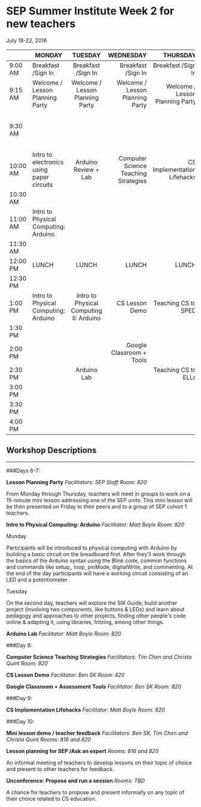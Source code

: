 

# SEP Summer Institute Week 2 for new teachers
July 18-22, 2016

|| MONDAY  | TUESDAY        | WEDNESDAY | THURSDAY| FRIDAY
| ------| ------------- |:-------------:| -----:|-----:|-----:|
| 9:00 AM |Breakfast /Sign In|Breakfast /Sign In|Breakfast /Sign In|Breakfast /Sign In|Breakfast /Sign In
9:15 AM |Welcome / Lesson Planning Party |Welcome / Lesson Planning Party|Welcome / Lesson Planning Party|Welcome / Lesson Planning Party|Welcome|
9:30 AM ||||| Mini lesson demo + feedback session
10:00 AM | Intro to electronics using paper circuits|Arduino Review + Lab|Computer Science Teaching Strategies|CS Implementation Lifehacks|
10:30 AM| 
11:00 AM | Intro to Physical Computing: Arduino
11:30 AM |
12:00 PM |LUNCH|LUNCH|LUNCH|LUNCH|LUNCH|
12:30 PM |
1:00 PM |Intro to Physical Computing: Arduino|Intro to Physical Computing II: Arduino|CS Lesson Demo|Teaching CS to SPED|Lesson planning / Ask an expert|
1:30 PM |
2:00 PM |||Google Classroom + Tools|
2:30 PM ||Arduino Lab||Teaching CS to ELLs|
3:00 PM |
3:30 PM |
4:00 PM  |

## Workshop Descriptions
***
###Days 6-7:

**Lesson Planning Party**
*Facilitators: SEP Staff*
*Room: 820*

From Monday through Thursday, teachers will meet in groups to work on a 15-minute mini lesson addressing one of the SEP units. This mini lesson will be then presented on Friday to their peers and to a group of SEP cohort 1 teachers.

**Intro to Physical Computing: Arduino**
*Facilitator: Matt Boyle*
*Room: 820*

Monday

Participants will be introduced to physical computing with Arduino by building a basic circuit on the breadboard first. After they’ll work through the basics of the Arduino syntax using the Blink code, common functions and commands like setup,, loop, pinMode, digitalWrite, and commenting. At the end of the day participants will have a working circuit consisting of an LED and a potentiometer. 

Tuesday

On the second day, teachers will explore the SIK Guide, build another project (involving two components, like buttons & LEDs) and learn about pedagogy and approaches to other projects, finding other people's code online & adapting it, using libraries, fritzing, among other things.


**Arduino Lab**
*Facilitator: Matt Boyle*
*Room: 820*

###Day 8:

**Computer Science Teaching Strategies**
*Facilitators: Tim Chen and Christa Quint*
*Room: 820*

**CS Lesson Demo**
*Facilitator: Ben SK*
*Room: 820*

**Google Classroom + Assessment Tools**
*Facilitator: Ben SK*
*Room: 820*

###Day 9:

**CS Implementation Lifehacks**
*Facilitator: Matt Boyle*
*Room: 820*

###Day 10:

**Mini lesson demo / teacher feedback**
*Facilitators: Ben SK, Tim Chen and Christa Quint*
*Rooms: 816 and 820*

**Lesson planning for SEP /Ask an expert**
*Rooms: 816 and 820*

An informal meeting of teachers to develop lessons on their topic of choice and present to other teachers for feedback.

**Unconference: Propose and run a session**
*Rooms: TBD*

A chance for teachers to propose and present informally on any topic of their choice related to CS education.
